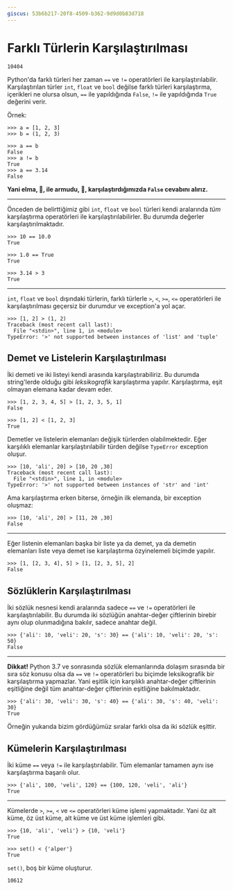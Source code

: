```yaml
---
giscus: 53b6b217-20f8-4509-b362-9d9d0b83d718
---
```


# Farklı Türlerin Karşılaştırılması

`10404`

Python'da farklı türleri her zaman `==` ve `!=` operatörleri ile
karşılaştırılabilir. Karşılaştırılan türler `int`, `float` ve `bool` değilse
farklı türleri karşılaştırma, içerikleri ne olursa olsun, `==` ile yapıldığında
`False`, `!=` ile yapıldığında `True` değerini verir.

Örnek:

```text
>>> a = [1, 2, 3]
>>> b = (1, 2, 3)

>>> a == b
False
>>> a != b
True
>>> a == 3.14
False
```

**Yani elma, 🍏, ile armudu, 🍐, karşılaştırdığımızda `False` cevabını alırız.**

---

Önceden de belirttiğimiz gibi `int`, `float` ve `bool` türleri kendi aralarında
*tüm* karşılaştırma operatörleri ile karşılaştırılabilirler. Bu durumda değerler
karşılaştırılmaktadır.

```text
>>> 10 == 10.0
True

>>> 1.0 == True
True

>>> 3.14 > 3
True
```

---

`int`, `float` ve `bool` dışındaki türlerin, farklı türlerle `>`, `<`, `>=`,
`<=` operatörleri ile karşılaştırılması geçersiz bir durumdur ve exception'a yol
açar.

```text
>>> [1, 2] > (1, 2)
Traceback (most recent call last):
  File "<stdin>", line 1, in <module>
TypeError: '>' not supported between instances of 'list' and 'tuple'
```

## Demet ve Listelerin Karşılaştırılması

İki demeti ve iki listeyi kendi arasında karşılaştırabiliriz. Bu durumda
string'lerde olduğu gibi *leksikografik* karşılaştırma yapılır. Karşılaştırma,
eşit olmayan elemana kadar devam eder.

```text
>>> [1, 2, 3, 4, 5] > [1, 2, 3, 5, 1]
False

>>> [1, 2] < [1, 2, 3]
True
```

Demetler ve listelerin elemanları değişik türlerden olabilmektedir. Eğer
karşılıklı elemanlar karşılaştırılabilir türden değilse `TypeError` exception
oluşur.

```text
>>> [10, 'ali', 20] > [10, 20 ,30]
Traceback (most recent call last):
  File "<stdin>", line 1, in <module>
TypeError: '>' not supported between instances of 'str' and 'int'
```

Ama karşılaştırma erken biterse, örneğin ilk elemanda, bir exception oluşmaz:

```text
>>> [10, 'ali', 20] > [11, 20 ,30]
False
```

---

Eğer listenin elemanları başka bir liste ya da demet, ya da demetin elemanları
liste veya demet ise karşılaştırma özyinelemeli biçimde yapılır.

```text
>>> [1, [2, 3, 4], 5] > [1, [2, 3, 5], 2]
False
```

## Sözlüklerin Karşılaştırılması

İki sözlük nesnesi kendi aralarında sadece `==` ve `!=` operatörleri ile
karşılaştırılabilir. Bu durumda iki sözlüğün anahtar-değer çiftlerinin birebir
aynı olup olunmadığına bakılır, sadece anahtar değil.

```text
>>> {'ali': 10, 'veli': 20, 's': 30} == {'ali': 10, 'veli': 20, 's': 50}
False
```

---

**Dikkat!** Python 3.7 ve sonrasında sözlük elemanlarında dolaşım sırasında bir
sıra söz konusu olsa da `==` ve `!=` operatörleri bu biçimde leksikografik bir
karşılaştırma yapmazlar. Yani eşitlik için karşılıklı anahtar-değer çiftlerinin
eşitliğine değil tüm anahtar-değer çiftlerinin eşitliğine bakılmaktadır.

```text
>>> {'ali': 30, 'veli': 30, 's': 40} == {'ali': 30, 's': 40, 'veli': 30}
True
```

Örneğin yukarıda bizim gördüğümüz sıralar farklı olsa da iki sözlük eşittir.

## Kümelerin Karşılaştırılması

İki küme `==` veya `!=` ile karşılaştırılabilir. Tüm elemanlar tamamen aynı ise
karşılaştırma başarılı olur.

```text
>>> {'ali', 100, 'veli', 120} == {100, 120, 'veli', 'ali'}
True
```

---

Kümelerde `>`, `>=`, `<` ve `<=` operatörleri küme işlemi yapmaktadır. Yani
öz alt küme, öz üst küme, alt küme ve üst küme işlemleri gibi.

```text
>>> {10, 'ali', 'veli'} > {10, 'veli'}
True

>>> set() < {'alper'}
True
```

`set()`, boş bir küme oluşturur.

`10612`
